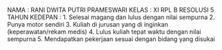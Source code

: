 NAMA    : RANI DWITA PUTRI PRAMESWARI
KELAS   : XI RPL B
RESOLUSI 5 TAHUN KEDEPAN :
    1. Selesai magang dan lulus dengan nilai sempurna
    2. Punya motor sendiri
    3. Kuliah di jurusan yang di inginkan (keperawatan/rekam medis)
    4. Lulus kuliah tepat waktu dengan nilai sempurna
    5. Mendapatkan pekerjaan sesuai dengan bidang yang disukai

